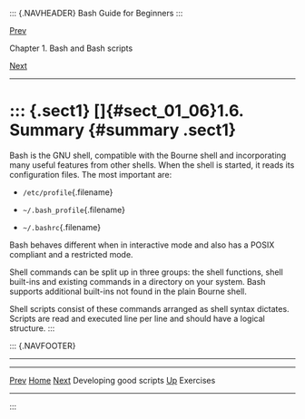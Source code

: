 ::: {.NAVHEADER}
Bash Guide for Beginners
:::

[Prev](sect_01_05.md)

Chapter 1. Bash and Bash scripts

[Next](sect_01_07.md)

------------------------------------------------------------------------

::: {.sect1}
[]{#sect_01_06}1.6. Summary {#summary .sect1}
===========================

Bash is the GNU shell, compatible with the Bourne shell and
incorporating many useful features from other shells. When the shell is
started, it reads its configuration files. The most important are:

-   `/etc/profile`{.filename}

-   `~/.bash_profile`{.filename}

-   `~/.bashrc`{.filename}

Bash behaves different when in interactive mode and also has a POSIX
compliant and a restricted mode.

Shell commands can be split up in three groups: the shell functions,
shell built-ins and existing commands in a directory on your system.
Bash supports additional built-ins not found in the plain Bourne shell.

Shell scripts consist of these commands arranged as shell syntax
dictates. Scripts are read and executed line per line and should have a
logical structure.
:::

::: {.NAVFOOTER}

------------------------------------------------------------------------

  ------------------------- -------------------- -------------------------
  [Prev](sect_01_05.md)    [Home](index.md)    [Next](sect_01_07.md)
  Developing good scripts    [Up](chap_01.md)                  Exercises
  ------------------------- -------------------- -------------------------
:::
